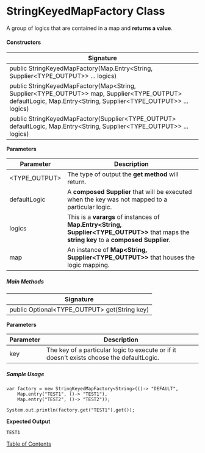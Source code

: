 # StringKeyedMapFactory Class

A group of logics that are contained in a map and **returns a value**.

#### Constructors

| Signature                                                    |
| ------------------------------------------------------------ |
| public StringKeyedMapFactory(Map.Entry<String, Supplier<TYPE_OUTPUT>> ... logics) |
| public StringKeyedMapFactory(Map<String, Supplier<TYPE_OUTPUT>> map, Supplier<TYPE_OUTPUT> defaultLogic, Map.Entry<String, Supplier<TYPE_OUTPUT>> ... logics) |
| public StringKeyedMapFactory(Supplier<TYPE_OUTPUT> defaultLogic, Map.Entry<String, Supplier<TYPE_OUTPUT>> ... logics) |

**Parameters**

| Parameter     | Description                                                  |
| ------------- | ------------------------------------------------------------ |
| <TYPE_OUTPUT> | The type of output the **get method** will return.           |
| defaultLogic  | A **composed Supplier** that will be executed when the key was not mapped to a particular logic. |
| logics        | This is a **varargs** of instances of **Map.Entry<String, Supplier<TYPE_OUTPUT>>** that maps the **string key** to a **composed Supplier**. |
| map           | An instance of **Map<String, Supplier<TYPE_OUTPUT>>** that houses the logic mapping. |

##### Main Methods

| Signature                                    |
| -------------------------------------------- |
| public Optional<TYPE_OUTPUT> get(String key) |

**Parameters**

| Parameter | Description                                                  |
| --------- | ------------------------------------------------------------ |
| key       | The key of a particular logic to execute or if it doesn't exists choose the defaultLogic. |

##### Sample Usage

```
var factory = new StringKeyedMapFactory<String>(()-> "DEFAULT",
    Map.entry("TEST1", ()-> "TEST1"),
    Map.entry("TEST2", ()-> "TEST2"));

System.out.println(factory.get("TEST1").get());
```

**Expected Output**

```
TEST1
```

[Table of Contents](USER_GUIDE_TOC.md)